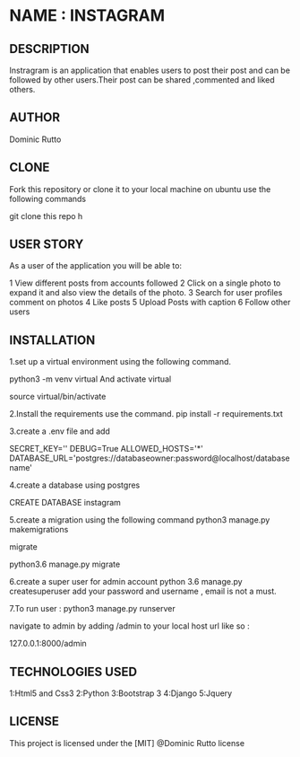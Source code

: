 # NAME : INSTAGRAM

## DESCRIPTION
 Instragram is an application that enables users to post their post and can be followed by other users.Their post can be shared ,commented and liked others.

## AUTHOR

Dominic Rutto

## CLONE

Fork this repository or clone it to your local machine on ubuntu use the following commands

git clone this repo h

## USER STORY

As a user of the application you will be able to:

1 View different posts from accounts followed
2 Click on a single photo to expand it and also view the details of the photo.
3 Search for user profiles
comment on photos
4 Like posts
5 Upload Posts with caption
6 Follow other users

## INSTALLATION

1.set up a virtual environment using the following command.

python3 -m venv virtual
And activate virtual

source virtual/bin/activate

2.Install the requirements use the command.
pip install -r requirements.txt

3.create a .env file and add

SECRET_KEY='<random-string>'
DEBUG=True
ALLOWED_HOSTS='\*'
DATABASE_URL='postgres://databaseowner:password@localhost/databasename'

4.create a database using postgres

CREATE DATABASE instagram

5.create a migration using the following command
python3 manage.py makemigrations

migrate

python3.6 manage.py migrate

6.create a super user for admin account
python 3.6 manage.py createsuperuser
add your password and username , email is not a must.

7.To run user :
python3 manage.py runserver

navigate to admin by adding /admin to your local host url like so :

127.0.0.1:8000/admin

## TECHNOLOGIES USED

1:Html5 and Css3
2:Python
3:Bootstrap 3
4:Django
5:Jquery

## LICENSE

This project is licensed under the [MIT] @Dominic Rutto license
